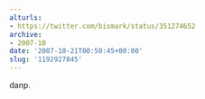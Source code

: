 ```yaml
---
alturls:
- https://twitter.com/bismark/status/351274652
archive:
- 2007-10
date: '2007-10-21T00:50:45+00:00'
slug: '1192927845'
---
```


danp.

